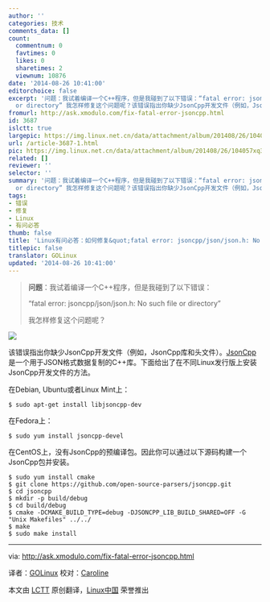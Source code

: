 ```yaml
---
author: ''
categories: 技术
comments_data: []
count:
  commentnum: 0
  favtimes: 0
  likes: 0
  sharetimes: 2
  viewnum: 10876
date: '2014-08-26 10:41:00'
editorchoice: false
excerpt: '问题：我试着编译一个C++程序，但是我碰到了以下错误：“fatal error: jsoncpp/json/json.h: No such file
  or directory” 我怎样修复这个问题呢？该错误指出你缺少JsonCpp开发文件（例如，JsonCpp库和头文件）。JsonCpp是一个用于JSON格式数据复制的C++库。下面给出了在不同Linux发行版上安装JsonCpp开发文件的方法。'
fromurl: http://ask.xmodulo.com/fix-fatal-error-jsoncpp.html
id: 3687
islctt: true
largepic: https://img.linux.net.cn/data/attachment/album/201408/26/104057xq3yfhfc0lwhfay8.jpg
url: /article-3687-1.html
pic: https://img.linux.net.cn/data/attachment/album/201408/26/104057xq3yfhfc0lwhfay8.jpg.thumb.jpg
related: []
reviewer: ''
selector: ''
summary: '问题：我试着编译一个C++程序，但是我碰到了以下错误：“fatal error: jsoncpp/json/json.h: No such file
  or directory” 我怎样修复这个问题呢？该错误指出你缺少JsonCpp开发文件（例如，JsonCpp库和头文件）。JsonCpp是一个用于JSON格式数据复制的C++库。下面给出了在不同Linux发行版上安装JsonCpp开发文件的方法。'
tags:
- 错误
- 修复
- Linux
- 有问必答
thumb: false
title: 'Linux有问必答：如何修复&quot;fatal error: jsoncpp/json/json.h: No such file...&quot;'
titlepic: false
translator: GOLinux
updated: '2014-08-26 10:41:00'
---
```



> 
> **问题**：我试着编译一个C++程序，但是我碰到了以下错误：
> 
> 
> “fatal error: jsoncpp/json/json.h: No such file or directory”
> 
> 
> 我怎样修复这个问题呢？
> 
> 
> 


![](/data/attachment/album/201408/26/104057xq3yfhfc0lwhfay8.jpg)


该错误指出你缺少JsonCpp开发文件（例如，JsonCpp库和头文件）。[JsonCpp](https://github.com/open-source-parsers/jsoncpp)是一个用于JSON格式数据复制的C++库。下面给出了在不同Linux发行版上安装JsonCpp开发文件的方法。


在Debian, Ubuntu或者Linux Mint上：



```
$ sudo apt-get install libjsoncpp-dev

```

在Fedora上：



```
$ sudo yum install jsoncpp-devel

```

在CentOS上，没有JsonCpp的预编译包。因此你可以通过以下源码构建一个JsonCpp包并安装。



```
$ sudo yum install cmake
$ git clone https://github.com/open-source-parsers/jsoncpp.git
$ cd jsoncpp
$ mkdir -p build/debug
$ cd build/debug
$ cmake -DCMAKE_BUILD_TYPE=debug -DJSONCPP_LIB_BUILD_SHARED=OFF -G "Unix Makefiles" ../../
$ make
$ sudo make install 

```



---


via: <http://ask.xmodulo.com/fix-fatal-error-jsoncpp.html>


译者：[GOLinux](https://github.com/GOLinux) 校对：[Caroline](https://github.com/carolinewuyan)


本文由 [LCTT](https://github.com/LCTT/TranslateProject) 原创翻译，[Linux中国](http://linux.cn/) 荣誉推出